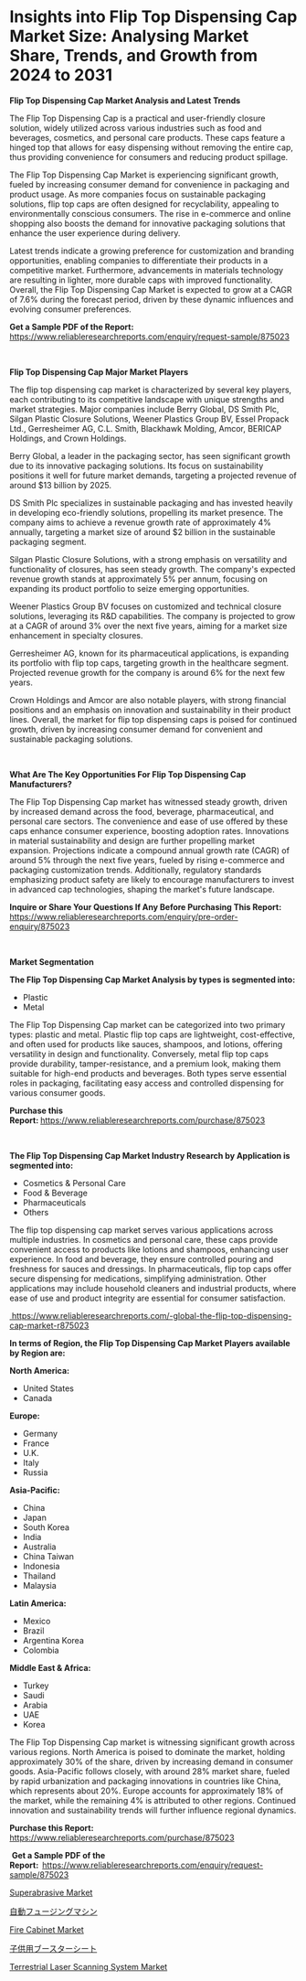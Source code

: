 <p><h1>Insights into Flip Top Dispensing Cap Market Size: Analysing Market Share, Trends, and Growth from 2024 to 2031</h1></p><p><strong>Flip Top Dispensing Cap Market Analysis and Latest Trends</strong></p>
<p><p>The Flip Top Dispensing Cap is a practical and user-friendly closure solution, widely utilized across various industries such as food and beverages, cosmetics, and personal care products. These caps feature a hinged top that allows for easy dispensing without removing the entire cap, thus providing convenience for consumers and reducing product spillage.</p><p>The Flip Top Dispensing Cap Market is experiencing significant growth, fueled by increasing consumer demand for convenience in packaging and product usage. As more companies focus on sustainable packaging solutions, flip top caps are often designed for recyclability, appealing to environmentally conscious consumers. The rise in e-commerce and online shopping also boosts the demand for innovative packaging solutions that enhance the user experience during delivery.</p><p>Latest trends indicate a growing preference for customization and branding opportunities, enabling companies to differentiate their products in a competitive market. Furthermore, advancements in materials technology are resulting in lighter, more durable caps with improved functionality. Overall, the Flip Top Dispensing Cap Market is expected to grow at a CAGR of 7.6% during the forecast period, driven by these dynamic influences and evolving consumer preferences.</p></p>
<p><strong>Get a Sample PDF of the Report:&nbsp;</strong> <a href="https://www.reliableresearchreports.com/enquiry/request-sample/875023">https://www.reliableresearchreports.com/enquiry/request-sample/875023</a></p>
<p>&nbsp;</p>
<p><strong>Flip Top Dispensing Cap Major Market Players</strong></p>
<p><p>The flip top dispensing cap market is characterized by several key players, each contributing to its competitive landscape with unique strengths and market strategies. Major companies include Berry Global, DS Smith Plc, Silgan Plastic Closure Solutions, Weener Plastics Group BV, Essel Propack Ltd., Gerresheimer AG, C.L. Smith, Blackhawk Molding, Amcor, BERICAP Holdings, and Crown Holdings.</p><p>Berry Global, a leader in the packaging sector, has seen significant growth due to its innovative packaging solutions. Its focus on sustainability positions it well for future market demands, targeting a projected revenue of around $13 billion by 2025.</p><p>DS Smith Plc specializes in sustainable packaging and has invested heavily in developing eco-friendly solutions, propelling its market presence. The company aims to achieve a revenue growth rate of approximately 4% annually, targeting a market size of around $2 billion in the sustainable packaging segment.</p><p>Silgan Plastic Closure Solutions, with a strong emphasis on versatility and functionality of closures, has seen steady growth. The company's expected revenue growth stands at approximately 5% per annum, focusing on expanding its product portfolio to seize emerging opportunities.</p><p>Weener Plastics Group BV focuses on customized and technical closure solutions, leveraging its R&D capabilities. The company is projected to grow at a CAGR of around 3% over the next five years, aiming for a market size enhancement in specialty closures.</p><p>Gerresheimer AG, known for its pharmaceutical applications, is expanding its portfolio with flip top caps, targeting growth in the healthcare segment. Projected revenue growth for the company is around 6% for the next few years.</p><p>Crown Holdings and Amcor are also notable players, with strong financial positions and an emphasis on innovation and sustainability in their product lines. Overall, the market for flip top dispensing caps is poised for continued growth, driven by increasing consumer demand for convenient and sustainable packaging solutions.</p></p>
<p>&nbsp;</p>
<p><strong>What Are The Key Opportunities For Flip Top Dispensing Cap Manufacturers?</strong></p>
<p><p>The Flip Top Dispensing Cap market has witnessed steady growth, driven by increased demand across the food, beverage, pharmaceutical, and personal care sectors. The convenience and ease of use offered by these caps enhance consumer experience, boosting adoption rates. Innovations in material sustainability and design are further propelling market expansion. Projections indicate a compound annual growth rate (CAGR) of around 5% through the next five years, fueled by rising e-commerce and packaging customization trends. Additionally, regulatory standards emphasizing product safety are likely to encourage manufacturers to invest in advanced cap technologies, shaping the market's future landscape.</p></p>
<p><strong>Inquire or Share Your Questions If Any Before Purchasing This Report:</strong> <a href="https://www.reliableresearchreports.com/enquiry/pre-order-enquiry/875023">https://www.reliableresearchreports.com/enquiry/pre-order-enquiry/875023</a></p>
<p>&nbsp;</p>
<p><strong>Market Segmentation</strong></p>
<p><strong>The Flip Top Dispensing Cap Market Analysis by types is segmented into:</strong></p>
<p><ul><li>Plastic</li><li>Metal</li></ul></p>
<p><p>The Flip Top Dispensing Cap market can be categorized into two primary types: plastic and metal. Plastic flip top caps are lightweight, cost-effective, and often used for products like sauces, shampoos, and lotions, offering versatility in design and functionality. Conversely, metal flip top caps provide durability, tamper-resistance, and a premium look, making them suitable for high-end products and beverages. Both types serve essential roles in packaging, facilitating easy access and controlled dispensing for various consumer goods.</p></p>
<p><strong>Purchase this Report:&nbsp;</strong><a href="https://www.reliableresearchreports.com/purchase/875023">https://www.reliableresearchreports.com/purchase/875023</a></p>
<p>&nbsp;</p>
<p><strong>The Flip Top Dispensing Cap Market Industry Research by Application is segmented into:</strong></p>
<p><ul><li>Cosmetics & Personal Care</li><li>Food & Beverage</li><li>Pharmaceuticals</li><li>Others</li></ul></p>
<p><p>The flip top dispensing cap market serves various applications across multiple industries. In cosmetics and personal care, these caps provide convenient access to products like lotions and shampoos, enhancing user experience. In food and beverage, they ensure controlled pouring and freshness for sauces and dressings. In pharmaceuticals, flip top caps offer secure dispensing for medications, simplifying administration. Other applications may include household cleaners and industrial products, where ease of use and product integrity are essential for consumer satisfaction.</p></p>
<p><a href="https://www.reliableresearchreports.com/-global-the-flip-top-dispensing-cap-market-r875023">&nbsp;https://www.reliableresearchreports.com/-global-the-flip-top-dispensing-cap-market-r875023</a></p>
<p><strong>In terms of Region, the Flip Top Dispensing Cap Market Players available by Region are:</strong></p>
<p>
    <p> <strong> North America: </strong>
        <ul>
            <li>United States</li>
            <li>Canada</li>
        </ul>
        </p> 
    <p> <strong> Europe: </strong>
        <ul>
            <li>Germany</li>
            <li>France</li>
            <li>U.K.</li>
            <li>Italy</li>
            <li>Russia</li>
        </ul>
        </p> 
    <p> <strong> Asia-Pacific: </strong>
        <ul>
            <li>China</li>
            <li>Japan</li>
            <li>South Korea</li>
            <li>India</li>
            <li>Australia</li>
            <li>China Taiwan</li>
            <li>Indonesia</li>
            <li>Thailand</li>
            <li>Malaysia</li>
        </ul>
        </p> 
    <p> <strong> Latin America: </strong>
        <ul>
            <li>Mexico</li>
            <li>Brazil</li>
            <li>Argentina Korea</li>
            <li>Colombia</li>
        </ul>
        </p> 
    <p> <strong> Middle East & Africa: </strong>
        <ul>
            <li>Turkey</li>
            <li>Saudi</li>
            <li>Arabia</li>
            <li>UAE</li>
            <li>Korea</li>
        </ul>
    </p>
    </p>
<p><p>The Flip Top Dispensing Cap market is witnessing significant growth across various regions. North America is poised to dominate the market, holding approximately 30% of the share, driven by increasing demand in consumer goods. Asia-Pacific follows closely, with around 28% market share, fueled by rapid urbanization and packaging innovations in countries like China, which represents about 20%. Europe accounts for approximately 18% of the market, while the remaining 4% is attributed to other regions. Continued innovation and sustainability trends will further influence regional dynamics.</p></p>
<p><strong>Purchase this Report: </strong><a href="https://www.reliableresearchreports.com/purchase/875023">https://www.reliableresearchreports.com/purchase/875023</a></p>
<p>&nbsp;<strong>Get a Sample PDF of the Report:&nbsp;&nbsp;</strong><a href="https://www.reliableresearchreports.com/enquiry/request-sample/875023">https://www.reliableresearchreports.com/enquiry/request-sample/875023</a></p>
<p><strong></strong></p>
<p><p><a href="https://www.linkedin.com/pulse/superabrasive-market-outlook-forecast-from-2024-2031-karmark-pq6sf?trackingId=cyDTnkLDTdmUiyhJPgqp7g%3D%3D">Superabrasive Market</a></p><p><a href="https://medium.com/@erickbotsfortrd46766/auto-fusing-machine-market-%E3%81%AF-%E3%82%B3%E3%82%B9%E3%83%88%E7%AE%A1%E7%90%86%E3%81%A8%E5%8A%B9%E7%8E%87%E5%90%91%E4%B8%8A%E3%82%92%E5%84%AA%E5%85%88%E3%81%97%E3%81%BE%E3%81%99-%E3%81%95%E3%82%89%E3%81%AB-%E5%A0%B1%E5%91%8A%E6%9B%B8%E3%81%AF%E5%B8%82%E5%A0%B4%E3%81%AE%E9%9C%80%E8%A6%81%E9%9D%A2%E3%81%A8%E4%BE%9B%E7%B5%A6%E9%9D%A2%E3%81%AE%E4%B8%A1%E6%96%B9%E3%82%92%E3%82%AB%E3%83%90%E3%83%BC%E3%81%97%E3%81%A6%E3%81%84%E3%81%BE%E3%81%99-auto-fusing-machine-62402daf00d8">自動フュージングマシン</a></p><p><a href="https://github.com/JubayerMia832/Market-Research-Report-List-1/blob/main/fire-cabinet-market.md">Fire Cabinet Market</a></p><p><a href="https://medium.com/@erickbotsfortrd46766/child-booster-seat-market-%E3%81%AF-%E3%82%B3%E3%82%B9%E3%83%88%E7%AE%A1%E7%90%86%E3%81%A8%E5%8A%B9%E7%8E%87%E5%90%91%E4%B8%8A%E3%82%92%E5%84%AA%E5%85%88%E3%81%97%E3%81%BE%E3%81%99-%E3%81%95%E3%82%89%E3%81%AB-%E5%A0%B1%E5%91%8A%E6%9B%B8%E3%81%AF%E5%B8%82%E5%A0%B4%E3%81%AE%E9%9C%80%E8%A6%81%E9%9D%A2%E3%81%A8%E4%BE%9B%E7%B5%A6%E9%9D%A2%E3%81%AE%E4%B8%A1%E6%96%B9%E3%82%92%E3%82%AB%E3%83%90%E3%83%BC%E3%81%97%E3%81%A6%E3%81%84%E3%81%BE%E3%81%99-child-booster-seat-bca988dea857">子供用ブースターシート</a></p><p><a href="https://www.linkedin.com/pulse/terrestrial-laser-scanning-system-market-essentials-cbxje?trackingId=jUQrFnGdSYmXjPInSNaxrA%3D%3D">Terrestrial Laser Scanning System Market</a></p></p>